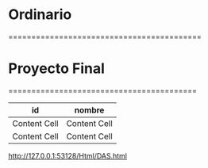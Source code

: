 # **Ordinario**

==========================================
# **Proyecto Final**

=========================================

| id            |     nombre    |
| ------------- | ------------- |
| Content Cell  | Content Cell  |
| Content Cell  | Content Cell  |

http://127.0.0.1:53128/Html/DAS.html

